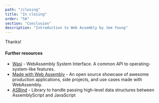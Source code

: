 ```yaml
---
path: "/closing"
title: "In closing"
order: "5A"
section: "Conclusion"
description: "Introduction to Web Assembly by Jem Young"
---
```

Thanks!


#### Further resources
- [Wasi](https://wasi.dev/) - WebAssembly System Interface. A common API to operating-system-like features.
- [Made with Web Assembly](https://madewithwebassembly.com/) - An open source showcase of awesome production applications, side projects, and use cases made with WebAssembly.
- [ASBind](https://github.com/torch2424/as-bind) - Library to handle passing high-level data structures between AssemblyScript and JavaScript
